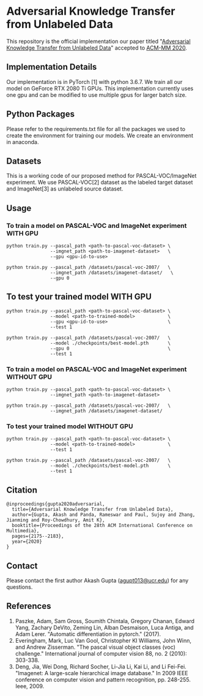 # Adversarial Knowledge Transfer from Unlabeled Data 

This repository is the official implementation our paper titled "[Adversarial Knowledge Transfer from Unlabeled Data](https://arxiv.org/abs/2008.05746)" accepted to [ACM-MM 2020](https://2020.acmmm.org/).


## Implementation Details

Our implementation is in PyTorch [1] with python 3.6.7. We train all our 
model on GeForce RTX 2080 Ti GPUs. This implementation currently uses
one gpu and can be modified to use multiple gpus for larger batch size.


## Python Packages

Please refer to the requirements.txt file for all the packages we
used to create the environment for training our models. We create an
environment in anaconda.


## Datasets
This is a working code of our proposed method for PASCAL-VOC/ImageNet 
experiment. We use PASCAL-VOC[2] dataset as the labeled target dataset 
and ImageNet[3] as unlabeled source dataset.


## Usage

### To train a model on PASCAL-VOC and ImageNet experiment WITH GPU
    python train.py --pascal_path <path-to-pascal-voc-dataset> \
                    --imgnet_path <path-to-imagenet-dataset>   \
                    --gpu <gpu-id-to-use>

    python train.py --pascal_path /datasets/pascal-voc-2007/   \
                    --imgnet_path /datasets/imagenet-dataset/   \
                    --gpu 0



## To test your trained model WITH GPU
    python train.py --pascal_path <path-to-pascal-voc-dataset> \
                    --model <path-to-trained-model>            \
                    --gpu <gpu-id-to-use>                      \
                    --test 1

    python train.py --pascal_path /datasets/pascal-voc-2007/   \
                    --model ./checkpoints/best-model.pth       \
                    --gpu 0                                    \
                    --test 1

### To train a model on PASCAL-VOC and ImageNet experiment WITHOUT GPU
    python train.py --pascal_path <path-to-pascal-voc-dataset> \
                    --imgnet_path <path-to-imagenet-dataset>                      

    python train.py --pascal_path /datasets/pascal-voc-2007/   \
                    --imgnet_path /datasets/imagenet-dataset/   

### To test your trained model WITHOUT GPU
    python train.py --pascal_path <path-to-pascal-voc-dataset> \
                    --model <path-to-trained-model>            \
                    --test 1

    python train.py --pascal_path /datasets/pascal-voc-2007/   \
                    --model ./checkpoints/best-model.pth       \
                    --test 1

## Citation
```
@inproceedings{gupta2020adversarial,
  title={Adversarial Knowledge Transfer from Unlabeled Data},
  author={Gupta, Akash and Panda, Rameswar and Paul, Sujoy and Zhang, Jianming and Roy-Chowdhury, Amit K},
  booktitle={Proceedings of the 28th ACM International Conference on Multimedia},
  pages={2175--2183},
  year={2020}
}
```
    
## Contact
Please contact the first author Akash Gupta ([agupt013@ucr.edu](agupt013@ucr.edu)) for any questions.
    
## References

1. Paszke, Adam, Sam Gross, Soumith Chintala, Gregory Chanan, Edward
    Yang, Zachary DeVito, Zeming Lin, Alban Desmaison, Luca Antiga, 
    and Adam Lerer. "Automatic differentiation in pytorch." (2017).<br />
1. Everingham, Mark, Luc Van Gool, Christopher KI Williams, John Winn,
    and Andrew Zisserman. "The pascal visual object classes (voc) 
    challenge." International journal of computer vision 88, no. 2 
    (2010): 303-338.<br />
1. Deng, Jia, Wei Dong, Richard Socher, Li-Jia Li, Kai Li, and Li 
    Fei-Fei. "Imagenet: A large-scale hierarchical image database." 
    In 2009 IEEE conference on computer vision and pattern recognition, 
    pp. 248-255. Ieee, 2009.
    


